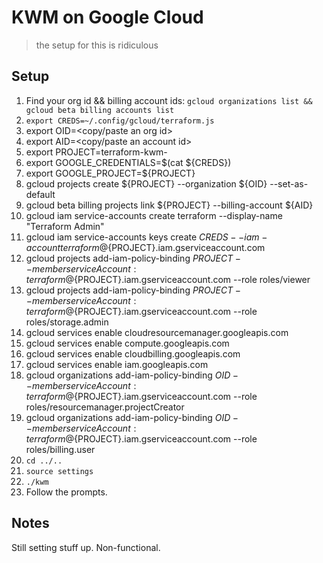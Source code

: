 # KWM on Google Cloud
> the setup for this is ridiculous

## Setup
1. Find your org id && billing account ids: `gcloud organizations list && gcloud beta billing accounts list`
2. `export CREDS=~/.config/gcloud/terraform.js`
3. export OID=<copy/paste an org id>
4. export AID=<copy/paste an account id>
5. export PROJECT=terraform-kwm-<something-custom>
6. export GOOGLE_CREDENTIALS=$(cat ${CREDS})
7. export GOOGLE_PROJECT=${PROJECT}
8. gcloud projects create ${PROJECT} --organization ${OID} --set-as-default
9. gcloud beta billing projects link ${PROJECT} --billing-account ${AID}
10. gcloud iam service-accounts create terraform --display-name "Terraform Admin"
11. gcloud iam service-accounts keys create ${CREDS} --iam-account terraform@${PROJECT}.iam.gserviceaccount.com
12. gcloud projects add-iam-policy-binding ${PROJECT} --member serviceAccount:terraform@${PROJECT}.iam.gserviceaccount.com --role roles/viewer
13. gcloud projects add-iam-policy-binding ${PROJECT} --member serviceAccount:terraform@${PROJECT}.iam.gserviceaccount.com --role roles/storage.admin
14. gcloud services enable cloudresourcemanager.googleapis.com
15. gcloud services enable compute.googleapis.com
16. gcloud services enable cloudbilling.googleapis.com
17. gcloud services enable iam.googleapis.com
18. gcloud organizations add-iam-policy-binding ${OID} --member serviceAccount:terraform@${PROJECT}.iam.gserviceaccount.com --role roles/resourcemanager.projectCreator
19. gcloud organizations add-iam-policy-binding ${OID} --member serviceAccount:terraform@${PROJECT}.iam.gserviceaccount.com --role roles/billing.user
20. `cd ../..`
21. `source settings`
22. `./kwm`
23. Follow the prompts.

## Notes
Still setting stuff up. Non-functional.
